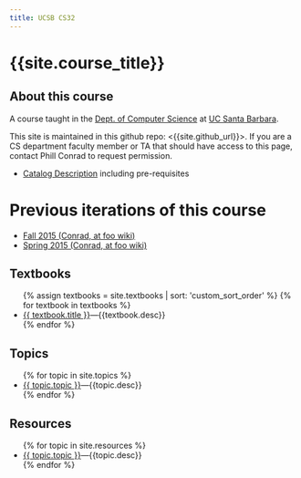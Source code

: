 ```yaml
---
title: UCSB CS32
---
```


# {{site.course_title}}

<div id="about" data-role="collapsible" data-collapsed="true" markdown="1">
<h2>About this course</h2>

A course taught in the [Dept. of Computer Science](http://www.cs.ucsb.edu) at
[UC Santa Barbara](http://www.ucsb.edu).

This site is maintained in this github repo: <{{site.github_url}}>.   If you are a CS department faculty member or TA that should have access to this page, contact Phill Conrad to request permission.

* [Catalog Description]({{site.catalog_desc_url}}) including pre-requisites

# Previous iterations of this course

* [Fall 2015 (Conrad, at foo wiki)](https://foo.cs.ucsb.edu/32wiki) 
* [Spring 2015 (Conrad, at foo wiki)](https://foo.cs.ucsb.edu/32wiki/index.php/Spring_2015)


</div><!-- about -->


<div id="textbooks" data-role="collapsible" data-collapsed="false">
  <h2>Textbooks</h2>
    <ul>
      {% assign textbooks = site.textbooks | sort: 'custom_sort_order' %}
      {% for textbook in textbooks %}
         <li {% if topic.indent %} class="indent" {% endif %}><a href="{{textbook.url}}">{{ textbook.title }}</a>&mdash;{{textbook.desc}}</li>
      {% endfor %}
    </ul>
</div>

<div id="topics" data-role="collapsible" data-collapsed="false">
  <h2>Topics</h2>
  <ul>
   {% for topic in site.topics %}
     <li {% if topic.indent %} class="indent" {% endif %}><a href="{{topic.url}}">{{ topic.topic }}</a>&mdash;{{topic.desc}}</li>
   {% endfor %}
  </ul>
</div>


<div id="resources" data-role="collapsible" data-collapsed="false">
  <h2>Resources</h2>
  <ul>
   {% for topic in site.resources %}
     <li {% if topic.indent %} class="indent" {% endif %}><a href="{{topic.url}}">{{ topic.topic }}</a>&mdash;{{topic.desc}}</li>
   {% endfor %}
  </ul>
</div>

